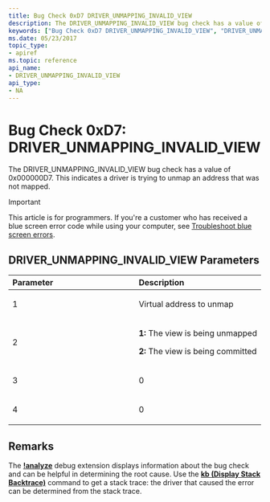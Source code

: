 ```yaml
---
title: Bug Check 0xD7 DRIVER_UNMAPPING_INVALID_VIEW
description: The DRIVER_UNMAPPING_INVALID_VIEW bug check has a value of 0x000000D7. This indicates a driver is trying to unmap an address that was not mapped.
keywords: ["Bug Check 0xD7 DRIVER_UNMAPPING_INVALID_VIEW", "DRIVER_UNMAPPING_INVALID_VIEW"]
ms.date: 05/23/2017
topic_type:
- apiref
ms.topic: reference
api_name:
- DRIVER_UNMAPPING_INVALID_VIEW
api_type:
- NA
---
```


# Bug Check 0xD7: DRIVER\_UNMAPPING\_INVALID\_VIEW


The DRIVER\_UNMAPPING\_INVALID\_VIEW bug check has a value of 0x000000D7. This indicates a driver is trying to unmap an address that was not mapped.

> [!IMPORTANT]
> This article is for programmers. If you're a customer who has received a blue screen error code while using your computer, see [Troubleshoot blue screen errors](https://www.windows.com/stopcode).


## DRIVER\_UNMAPPING\_INVALID\_VIEW Parameters


<table>
<colgroup>
<col width="50%" />
<col width="50%" />
</colgroup>
<thead>
<tr class="header">
<th align="left">Parameter</th>
<th align="left">Description</th>
</tr>
</thead>
<tbody>
<tr class="odd">
<td align="left"><p>1</p></td>
<td align="left"><p>Virtual address to unmap</p></td>
</tr>
<tr class="even">
<td align="left"><p>2</p></td>
<td align="left"><p><strong>1:</strong> The view is being unmapped</p>
<p><strong>2:</strong> The view is being committed</p></td>
</tr>
<tr class="odd">
<td align="left"><p>3</p></td>
<td align="left"><p>0</p></td>
</tr>
<tr class="even">
<td align="left"><p>4</p></td>
<td align="left"><p>0</p></td>
</tr>
</tbody>
</table>

 

## Remarks

The [**!analyze**](../debuggercmds/-analyze.md) debug extension displays information about the bug check and can be helpful in determining the root cause. Use the [**kb (Display Stack Backtrace)**](../debuggercmds/k--kb--kc--kd--kp--kp--kv--display-stack-backtrace-.md)  command to get a stack trace: the driver that caused the error can be determined from the stack trace.

 

 




